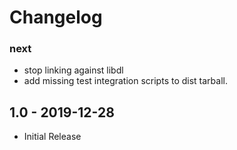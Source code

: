# Changelog

### next

  * stop linking against libdl
  * add missing test integration scripts to dist tarball.

## 1.0 - 2019-12-28

  * Initial Release
